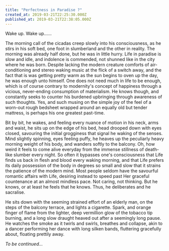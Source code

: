 ```yaml
---
title: "Perfectness in Paradise ?"
created_at: 2019-03-21T22:25:30.000Z
published_at: 2019-03-21T22:38:05.000Z
---
```

Wake up. Wake up......

  

The morning call of the cicadas creep slowly into his consciousness, as he stirs in his soft bed, one foot in slumberland and the other in reality. The morning was already half done, but he was in little hurry. Life in paradise is slow and idle, and indolence is commended, not shunned like in the city where he was born. Despite lacking the modern creature comforts of air-conditioning and stereo waking music at the flick of a switch away, and the fact that is was getting pretty warm as the sun begins to oven up the day, he was enough unto himself. One does not need much in life to be enough, which is of course contrary to modernity's concept of happiness through a vicious, never-ending consumption of materialism. He knows though, and constantly seeks to counter his burdened upbringing through awareness of such thoughts. Yes, and such musing on the simple joy of the feel of a worn-out rough bedsheet wrapped around an equally old but tender mattress, is perhaps his one greatest past-time. 

  

Bit by bit, he wakes, and feeling every nuance of motion in his neck, arms and waist, he sits up on the edge of his bed, head drooped down with eyes closed, savouring the initial grogginess that signal he waking of the senses. Mind slightly spinning, eyes feeling puffy, he heaves up the peculiarly heavy morning weight of his body, and wanders softly to the balcony. Oh, how weird it feels to come alive everyday from the immense stillness of death-like slumber every night. So often it bypasses one's consciousness that Life finds us back in flesh and blood every waking morning, and that Life prefers its daily possession of the body in degrees so small and slow that it strains the patience of the modern mind. Most people seldom have the savourful romantic affairs with Life, desiring instead to speed past Her graceful countenance at an almost mindless pace. Not caring, not thinking. But he knows, or at least he feels that he knows. Thus, he deliberates and he sacralise.

  

He sits down with the seeming strained effort of an elderly man, on the steps of the balcony terrace, and lights a cigarette. Spark, and orange finger of flame from the lighter, deep vermillion glow of the tobacco tip burning, and a long slow draught heaved out after a seemingly long pause. He watches the smoke as it twirls and swirls, breathes and collapse, akin to a dancer performing her dance with long silken bands, fluttering gracefully about, floating prettily away. 

  

_To be continued..._
